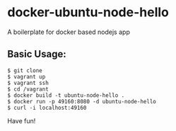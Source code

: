 docker-ubuntu-node-hello
=====

A boilerplate for docker based nodejs app

Basic Usage:
-----

    $ git clone
    $ vagrant up
    $ vagrant ssh
    $ cd /vagrant
    $ docker build -t ubuntu-node-hello .
    $ docker run -p 49160:8080 -d ubuntu-node-hello
    $ curl -i localhost:49160

Have fun!